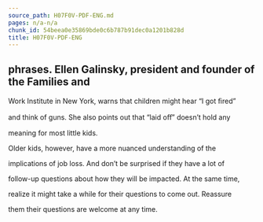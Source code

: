 ```yaml
---
source_path: H07F0V-PDF-ENG.md
pages: n/a-n/a
chunk_id: 54beea0e35869bde0c6b787b91dec0a1201b828d
title: H07F0V-PDF-ENG
---
```

## phrases. Ellen Galinsky, president and founder of the Families and

Work Institute in New York, warns that children might hear “I got ﬁred”

and think of guns. She also points out that “laid oﬀ” doesn’t hold any

meaning for most little kids.

Older kids, however, have a more nuanced understanding of the

implications of job loss. And don’t be surprised if they have a lot of

follow-up questions about how they will be impacted. At the same time,

realize it might take a while for their questions to come out. Reassure

them their questions are welcome at any time.
